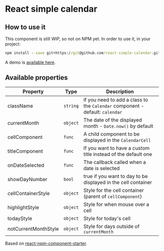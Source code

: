 # React simple calendar

## How to use it

This component is still WIP, so not on NPM yet.
In order to use it, in your project:

```cmd
npm install --save git+https://git@github.com/react-simple-calendar.git
```

A demo is [available here](docs/index.html).

## Available properties

| Property             | Type     | Description                                                                  |
| -------------------- | -------- | ---------------------------------------------------------------------------- |
| className            | `string` | if you need to add a class to the `Calendar` component - default: `calendar` |
| currentMonth         | `object` | The date of the displayed month - `Date.now()` by default                    |
| cellComponent        | `func`   | A child component to be displayed in the `CalendarCell`                      |
| titleComponent       | `func`   | If you want to have a custom title instead of the default one                |
| onDateSelected       | `func`   | The callback called when a date is selected                                  |
| showDayNumber        | `bool`   | true if you want to day to be displayed in the cell container                |
| cellContainerStyle   | `object` | Style for the cell container (parent of `cellComponent`)                     |
| highlightStyle       | `object` | Style for when mouse over a cell                                             |
| todayStyle           | `object` | Style for today's cell                                                       |
| notCurrentMonthStyle | `object` | Style for days outside of `currentMonth`                                     |

Based on [react-npm-component-starter](https://github.com/markusenglund/react-npm-component-starter).
